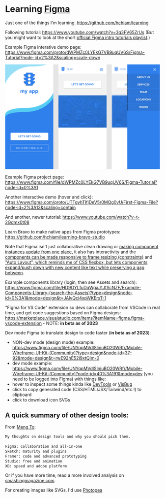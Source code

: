 # Learning [Figma](https://www.figma.com)

Just one of the things I'm learning. <https://github.com/hchiam/learning>

Following tutorial: <https://www.youtube.com/watch?v=3q3FV65ZrUs> (But you might want to look at the short [official Figma intro tutorials playlist](https://www.youtube.com/watch?v=Cx2dkpBxst8&list=PLXDU_eVOJTx7QHLShNqIXL1Cgbxj7HlN4&index=1).)

Example Figma interative demo page: <https://www.figma.com/proto/dWPMZc0LYEkG7VB9uqUV6S/Figma-Tutorial?node-id=2%3A2&scaling=scale-down>

<a href="https://www.figma.com/proto/dWPMZc0LYEkG7VB9uqUV6S/Figma-Tutorial?node-id=2%3A2&scaling=scale-down" target="_blank"><img src="https://github.com/hchiam/learning-figma/blob/main/Figma_Tutorial.svg" width="600" alt="Image of Figma Tutorial Demo"/></a>

Example Figma project page: <https://www.figma.com/file/dWPMZc0LYEkG7VB9uqUV6S/Figma-Tutorial?node-id=0%3A1>

Another interactive demo (hover and click): <https://www.figma.com/proto/UTTgyhTIfjDeV5r0MQg0vU/First-Figma-File?node-id=2%3A13&scaling=contain>

And another, newer tutorial: <https://www.youtube.com/watch?v=t-2Gdmx0t08>

Learn Bravo to make native apps from Figma prototypes: <https://github.com/hchiam/learning-bravo-studio>

Note that Figma isn't just collaborative clean drawing or [making component instances update from one place](https://youtu.be/dXQ7IHkTiMM?feature=shared&t=703), it also has interactivity and the [components can be made responsive to frame resizing (constraints)](https://youtu.be/dXQ7IHkTiMM?feature=shared&t=725) and ["Auto Layout", which reminds me of CSS flexbox, but lets components expand/push down with new content like text while preserving a gap between](https://youtu.be/wvFd-z7jSaA?feature=shared&t=443).

Example components library (login, then see Assets and search): https://www.figma.com/file/HD9OYLfuDqWgaJ1JfScNZF/Example-Components-Library-(search-the-Assets)?type=design&node-id=0%3A1&mode=design&t=JAlvQci4xpWKErsT-1

"Figma for VS Code" extension so devs can collaborate from VSCode in real time, and get code suggestions based on Figma designs: https://marketplace.visualstudio.com/items?itemName=figma.figma-vscode-extension - NOTE: **in beta as of 2023**

Dev mode Figma to translate design to code faster (**in beta as of 2023**):
  - NON-dev mode (design mode) example: https://www.figma.com/file/UNYqpMVdlSlnjuBO20WRfr/Mobile-Wireframe-UI-Kit-(Community)?type=design&node-id=37-92&mode=design&t=rwE92hE52j9xtQIm-0
  - dev mode example: https://www.figma.com/file/UNYqpMVdlSlnjuBO20WRfr/Mobile-Wireframe-UI-Kit-(Community)?node-id=40%3A191&mode=dev (you need to be logged into Figma) with things like:
  - hover to inspect some things kinda like [DevTools](https://developer.chrome.com/docs/devtools/) or [VisBug](https://github.com/GoogleChromeLabs/ProjectVisBug)
  - click to copy generated code (CSS/HTML/JSX/Tailwind/etc.!) to clipboard
  - click to download icon SVGs

## A quick summary of other design tools:

From [Meng To](https://twitter.com/MengTo/status/1109203931580645377):

```text
My thoughts on design tools and why you should pick them.

Figma: collaboration and all-in-one
Sketch: maturity and plugins
Framer: code and advanced prototyping
Studio: free and animation
XD: speed and adobe platform
```

Or if you have more time, read a more involved analysis on [smashingmagazine.com](https://www.smashingmagazine.com/2019/04/sketch-figma-adobe-xd-ui-design-applications).

For creating images like SVGs, I'd use [Photopea](https://github.com/hchiam/learning-photopea)
